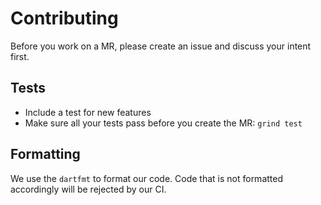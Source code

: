 # Contributing

Before you work on a MR, please create an issue and discuss your intent first.

## Tests

- Include a test for new features
- Make sure all your tests pass before you create the MR: `grind test`

## Formatting

We use the `dartfmt` to format our code. Code that is not formatted accordingly
will be rejected by our CI.